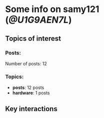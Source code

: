 # Some info on samy121 (_@U1G9AEN7L_)


## Topics of interest

### Posts: 

Number of posts: 12

### Topics:

* __posts__: 12 posts
* __hardware__: 1 posts

## Key interactions 

